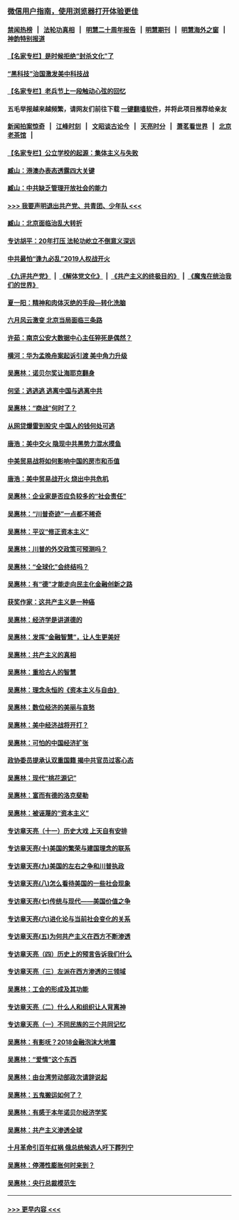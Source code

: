 ### [微信用户指南，使用浏览器打开体验更佳](https://github.com/gfw-breaker/banned-news1/blob/master/indexes/wechat-guide.md?t=0)
#### [禁闻热榜](热点新闻.md?t=0)  &nbsp;&nbsp;|&nbsp;&nbsp; [法轮功真相](https://github.com/gfw-breaker/truth/blob/master/README.md?t=0) &nbsp;&nbsp;|&nbsp;&nbsp; [明慧二十周年报告](https://github.com/gfw-breaker/mh-reports/blob/master/README.md?t=0) &nbsp;&nbsp;|&nbsp;&nbsp;[明慧期刊](https://github.com/gfw-breaker/mh-qikan) &nbsp;&nbsp;|&nbsp;&nbsp; [明慧海外之窗](https://github.com/gfw-breaker/mh-news/blob/master/README.md?t=0) &nbsp;&nbsp;|&nbsp;&nbsp; [神韵特别报道](https://github.com/gfw-breaker/mh-news/blob/master/shenyun.md?t=0)
#### [【名家专栏】是时候拒绝“封杀文化”了](../pages/nsc423/n11814093.md?t=02130122) 
#### [“黑科技”治国激发美中科技战](../pages/nsc423/n11638056.md?t=02130122) 
#### [【名家专栏】老兵节上一段触动心弦的回忆](../pages/nsc423/n11646016.md?t=02130122) 
#### 五毛举报越来越频繁，请网友们前往下载 [一键翻墙软件](https://github.com/gfw-breaker/ssr-accounts)，并将此项目推荐给亲友
#### [新闻拍案惊奇](https://github.com/gfw-breaker/banned-news1/blob/master/pages/link4.md) &nbsp;&nbsp;|&nbsp;&nbsp; [江峰时刻](https://github.com/gfw-breaker/banned-news1/blob/master/pages/link4.md) &nbsp;&nbsp;|&nbsp;&nbsp; [文昭谈古论今](https://github.com/gfw-breaker/banned-news1/blob/master/pages/link4.md) &nbsp;&nbsp;|&nbsp;&nbsp; [天亮时分](https://github.com/gfw-breaker/banned-news1/blob/master/pages/link4.md) &nbsp;&nbsp;|&nbsp;&nbsp; [萧茗看世界](https://github.com/gfw-breaker/banned-news1/blob/master/pages/link4.md) &nbsp;&nbsp;|&nbsp;&nbsp; [北京老茶馆](https://github.com/gfw-breaker/banned-news1/blob/master/pages/link4.md) &nbsp;&nbsp;|&nbsp;&nbsp; 
#### [【名家专栏】公立学校的起源：集体主义与失败](../pages/nsc423/n11601833.md?t=02130122) 
#### [臧山：港澳办表态透露四大关键](../pages/nsc423/n11421628.md?t=02130122) 
#### [臧山：中共缺乏管理开放社会的能力](../pages/nsc423/n11407457.md?t=02130122) 
#### [>>> 我要声明退出共产党、共青团、少年队 <<<](https://github.com/begood0513/goodnews/blob/master/quit/letter.md) 
#### [臧山：北京面临治乱大转折](../pages/nsc423/n11406895.md?t=02130122) 
#### [专访胡平：20年打压 法轮功屹立不倒意义深远](../pages/nsc423/n11398800.md?t=02130122) 
#### [中共最怕“逢九必乱”2019人权战开火](../pages/nsc423/n11385248.md?t=02130122) 
#### [《九评共产党》](https://github.com/begood0513/9ping.md/blob/master/README.md) &nbsp;|&nbsp; [《解体党文化》](../../../../jtdwh.md/blob/master/README.md)  &nbsp;|&nbsp; [《共产主义的终极目的》](../../../../gczydzjmd.md/blob/master/README.md) &nbsp;|&nbsp; [《魔鬼在统治我们的世界》](../../../../mgztzwmdsj.md/blob/master/README.md) 
#### [夏一阳：精神和肉体灭绝的手段—转化洗脑](../pages/nsc423/n11368250.md?t=02130122) 
#### [六月风云激变 北京当局面临三条路](../pages/nsc423/n11313668.md?t=02130122) 
#### [许茹：南京公安大数据中心主任猝死是偶然？](../pages/nsc423/n11064744.md?t=02130122) 
#### [横河：华为孟晚舟案起诉引渡 美中角力升级](../pages/nsc423/n11027230.md?t=02130122) 
#### [吴惠林：诺贝尔奖让海耶克翻身](../pages/nsc423/n10890049.md?t=02130122) 
#### [何坚：逃逃逃 逃离中国与逃离中共](../pages/nsc423/n10592891.md?t=02130122) 
#### [吴惠林：“商战”何时了？](../pages/nsc423/n10573558.md?t=02130122) 
#### [从网贷爆雷到股灾 中国人的钱何处可逃](../pages/nsc423/n10572800.md?t=02130122) 
#### [唐浩：美中交火 隐现中共黑势力混水摸鱼](../pages/nsc423/n10544040.md?t=02130122) 
#### [中美贸易战将如何影响中国的房市和币值](../pages/nsc423/n10543697.md?t=02130122) 
#### [唐浩：美中贸易战开火 烧出中共危机](../pages/nsc423/n10540126.md?t=02130122) 
#### [吴惠林：企业家是否应负较多的“社会责任”](../pages/nsc423/n10535022.md?t=02130122) 
#### [吴惠林：“川普奇迹”一点都不稀奇](../pages/nsc423/n10512808.md?t=02130122) 
#### [吴惠林：平议“修正资本主义”](../pages/nsc423/n10495724.md?t=02130122) 
#### [吴惠林：川普的外交政策可预测吗？](../pages/nsc423/n10462387.md?t=02130122) 
#### [吴惠林：“全球化”会终结吗？](../pages/nsc423/n10452838.md?t=02130122) 
#### [吴惠林：有“德”才能走向民主化金融创新之路](../pages/nsc423/n10432292.md?t=02130122) 
#### [获奖作家：这共产主义是一种癌](../pages/nsc423/n10431541.md?t=02130122) 
#### [吴惠林：经济学是讲道德的](../pages/nsc423/n10398014.md?t=02130122) 
#### [吴惠林：发挥“金融智慧”，让人生更美好](../pages/nsc423/n10375019.md?t=02130122) 
#### [吴惠林：共产主义的真相](../pages/nsc423/n10351394.md?t=02130122) 
#### [吴惠林：重拾古人的智慧](../pages/nsc423/n10337691.md?t=02130122) 
#### [吴惠林：理念永恒的《资本主义与自由》](../pages/nsc423/n10316274.md?t=02130122) 
#### [吴惠林：数位经济的美丽与哀愁](../pages/nsc423/n10292946.md?t=02130122) 
#### [吴惠林：美中经济战将开打？](../pages/nsc423/n10258825.md?t=02130122) 
#### [吴惠林：可怕的中国经济扩张](../pages/nsc423/n10219147.md?t=02130122) 
#### [政协委员提承认双重国籍 揭中共官员过客心态](../pages/nsc423/n10208809.md?t=02130122) 
#### [吴惠林：现代“桃花源记”](../pages/nsc423/n10185234.md?t=02130122) 
#### [吴惠林：富而有德的洛克斐勒](../pages/nsc423/n10142264.md?t=02130122) 
#### [吴惠林：被诬蔑的“资本主义”](../pages/nsc423/n10124816.md?t=02130122) 
#### [专访章天亮（十一）历史大戏 上天自有安排](../pages/nsc423/n10094905.md?t=02130122) 
#### [专访章天亮(十)美国的繁荣与建国理念的联系](../pages/nsc423/n10094899.md?t=02130122) 
#### [专访章天亮(九)美国的左右之争和川普执政](../pages/nsc423/n10094889.md?t=02130122) 
#### [专访章天亮(八)怎么看待美国的一些社会现象](../pages/nsc423/n10094857.md?t=02130122) 
#### [专访章天亮(七)传统与现代——美国价值之争](../pages/nsc423/n10093140.md?t=02130122) 
#### [专访章天亮(六)进化论与当前社会变化的关系](../pages/nsc423/n10092036.md?t=02130122) 
#### [专访章天亮(五)为何共产主义在西方不断渗透](../pages/nsc423/n10083620.md?t=02130122) 
#### [专访章天亮（四）历史上的预言告诉我们什么](../pages/nsc423/n10083606.md?t=02130122) 
#### [专访章天亮（三）左派在西方渗透的三领域](../pages/nsc423/n10081115.md?t=02130122) 
#### [吴惠林：工会的形成及其功能](../pages/nsc423/n10080633.md?t=02130122) 
#### [专访章天亮（二）什么人和组织让人背离神](../pages/nsc423/n10076637.md?t=02130122) 
#### [专访章天亮（一）不同民族的三个共同记忆](../pages/nsc423/n10074188.md?t=02130122) 
#### [吴惠林：有影呒？2018金融泡沫大地震](../pages/nsc423/n10040534.md?t=02130122) 
#### [吴惠林：“爱情”这个东西](../pages/nsc423/n10019423.md?t=02130122) 
#### [吴惠林：由台湾劳动部政次请辞说起](../pages/nsc423/n9979679.md?t=02130122) 
#### [吴惠林：五鬼搬运如何了？](../pages/nsc423/n9925338.md?t=02130122) 
#### [吴惠林：有感于本年诺贝尔经济学奖](../pages/nsc423/n9871883.md?t=02130122) 
#### [吴惠林：共产主义渗透全球](../pages/nsc423/n9812748.md?t=02130122) 
#### [十月革命引百年红祸 俄总统候选人吁下葬列宁](../pages/nsc423/n9810182.md?t=02130122) 
#### [吴惠林：停滞性膨胀何时来到？](../pages/nsc423/n9764136.md?t=02130122) 
#### [吴惠林：央行总裁模范生](../pages/nsc423/n9728134.md?t=02130122) 

----
#### [ >>> 更早内容 <<< ](../indexes/nsc423-earlier.md)
